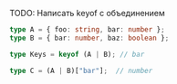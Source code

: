 TODO: Написать keyof с объединением

```ts
type A = { foo: string, bar: number };
type B = { bar: number, baz: boolean };

type Keys = keyof (A | B); // bar

type C = (A | B)["bar"];  // number
```